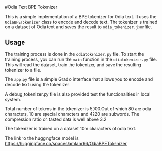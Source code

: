#Odia Text BPE Tokenizer

This is a simple implementation of a BPE tokenizer for Odia text. It uses the `OdiaBPETokenizer` class to encode and decode text. The tokenizer is trained on a dataset of Odia text and saves the result to `odia_tokenizer.json`file.

## Usage

The training process is done in the `odiatokenizer.py` file.
To start the training process, you can run the `main` function in the `odiatokenizer.py` file. This will read the dataset, train the tokenizer, and save the resulting tokenizer to a file.

The `app.py` file is a simple Gradio interface that allows you to encode and decode text using the tokenizer.

A debug_tokenizer.py file is also provided test the functionalities in local system.

Total number of tokens in the tokenizer is 5000.Out of which 80 are odia characters, 10 are special characters and 4220 are subwords.
The compression ratio on tasted data is well above 3.2

The tokenizer is trained on a dataset 10m characters of odia text.

The link to the huggingface model is https://huggingface.co/spaces/amlanr66/OdiaBPETokenizer

